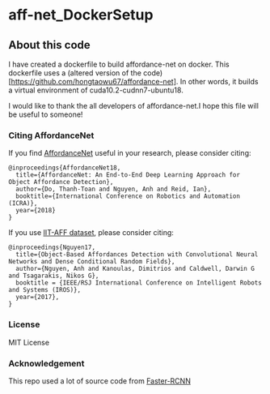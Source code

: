 # aff-net_DockerSetup

## About this code

I have created a dockerfile to build affordance-net on docker. This dockerfile uses a (altered version of the code)[https://github.com/hongtaowu67/affordance-net]. In other words, it builds a virtual environment of cuda10.2-cudnn7-ubuntu18.

I would like to thank the all developers of affordance-net.I hope this file will be useful to someone!

### Citing AffordanceNet

If you find [AffordanceNet](https://github.com/nqanh/affordance-net) useful in your research, please consider citing:

	@inproceedings{AffordanceNet18,
	  title={AffordanceNet: An End-to-End Deep Learning Approach for Object Affordance Detection},
	  author={Do, Thanh-Toan and Nguyen, Anh and Reid, Ian},
	  booktitle={International Conference on Robotics and Automation (ICRA)},
	  year={2018}
	}


If you use [IIT-AFF dataset](https://sites.google.com/site/iitaffdataset/), please consider citing:

	@inproceedings{Nguyen17,
	  title={Object-Based Affordances Detection with Convolutional Neural Networks and Dense Conditional Random Fields},
	  author={Nguyen, Anh and Kanoulas, Dimitrios and Caldwell, Darwin G and Tsagarakis, Nikos G},
	  booktitle = {IEEE/RSJ International Conference on Intelligent Robots and Systems (IROS)},
	  year={2017},
	}


### License
MIT License

### Acknowledgement
This repo used a lot of source code from [Faster-RCNN](https://github.com/rbgirshick/py-faster-rcnn)

